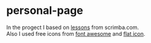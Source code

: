 # personal-page

In the progect I based on <a href="https://scrimba.com/dashboard#overview" target="_blank">lessons</a> from scrimba.com. <br>
Also I used free icons from <a href="https://fontawesome.com/" target="_blank">font awesome</a> and <a href="https://www.flaticon.com/" target="_blank">flat icon</a>. <br>
 
